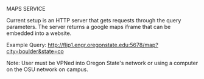 MAPS SERVICE

Current setup is an HTTP server that gets requests through the query parameters. The server returns a google maps iframe that can be embedded into a website.

Example Query: http://flip1.engr.oregonstate.edu:5678/map?city=boulder&state=co

Note: User must be VPNed into Oregon State's network or using a computer on the OSU network on campus.
